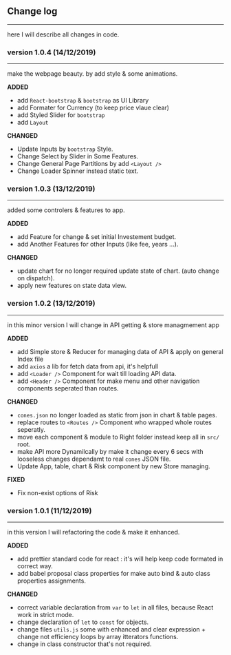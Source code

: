 ## Change log

---

here I will describe all changes in code.

### version 1.0.4 (14/12/2019)

---

make the webpage beauty. by add style & some animations.

**ADDED**

-   add `React-bootstrap` & `bootstrap` as UI Library
-	add Formater for Currency (to keep price vlaue clear)
-	add Styled Slider for `bootstrap`
-	add `Layout`


**CHANGED**

-	Update Inputs by `bootstrap` Style.
-	Change Select by Slider in Some Features.
-	Change General Page Partitions by add `<Layout />`
-	Change Loader Spinner instead static text.

### version 1.0.3 (13/12/2019)

---

added some controlers & features to app.

**ADDED**

-   add Feature for change & set initial Investement budget.
-   add Another Features for other Inputs (like fee, years ...).

**CHANGED**

-   update chart for no longer required update state of chart. (auto change on dispatch).
-   apply new features on state data view.

### version 1.0.2 (13/12/2019)

---

in this minor version I will change in API getting & store managmement app

**ADDED**

-   add Simple store & Reducer for managing data of API & apply on general Index file
-   add `axios` a lib for fetch data from api, it's helpfull
-   add `<Loader />` Component for wait till loading API data.
-   add `<Header />` Component for make menu and other navigation components seperated than routes.

**CHANGED**

-   `cones.json` no longer loaded as static from json in chart & table pages.
-   replace routes to `<Routes />` Component who wrapped whole routes seperatly.
-   move each component & module to Right folder instead keep all in `src/` root.
-   make API more Dynamilcally by make it change every 6 secs with looseless changes dependamt to real `cones` JSON file.
-   Update App, table, chart & Risk component by new Store managing.

**FIXED**

-   Fix non-exist options of Risk

### version 1.0.1 (11/12/2019)

---

in this version I will refactoring the code & make it enhanced.

**ADDED**

-   add prettier standard code for react : it's will help keep code formated in correct way.
-   add babel proposal class properties for make auto bind & auto class properties assignments.

**CHANGED**

-   correct variable declaration from `var` to `let` in all files, because React work in strict mode.
-   change declaration of `let` to `const` for objects.
-   change files `utils.js` some with enhanced and clear expression + change not efficiency loops by array itterators functions.
-   change in class constructor that's not required.
